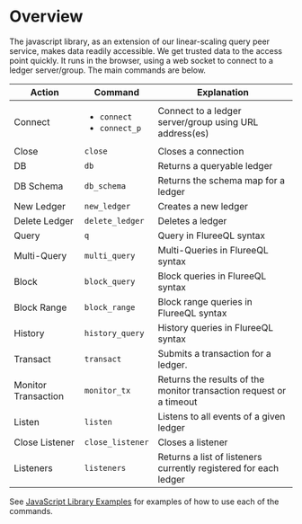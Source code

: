 # Overview

The javascript library, as an extension of our linear-scaling query peer service, makes data readily accessible. We get trusted data to the access point quickly. It runs in the browser, using a web socket to connect to a ledger server/group. The main commands are below.

| Action              | Command                                                                                        | Explanation                                                         |
| ------------------- | ---------------------------------------------------------------------------------------------- | ------------------------------------------------------------------- |
| Connect             | <ul><li>`connect`</li><li>`connect_p`</li></ul> | Connect to a ledger server/group using URL address(es)              |
| Close               | `close`                                                                                        | Closes a connection                                                 |
| DB                  | `db`                                                                                           | Returns a queryable ledger                                          |
| DB Schema           | `db_schema`                                                                                    | Returns the schema map for a ledger                                 |
| New Ledger          | `new_ledger`                                                                                   | Creates a new ledger                                                |
| Delete Ledger       | `delete_ledger`                                                                                | Deletes a ledger                                                    |
| Query               | `q`                                                                                            | Query in FlureeQL syntax                                            |
| Multi-Query         | `multi_query`                                                                                  | Multi-Queries in FlureeQL syntax                                    |
| Block               | `block_query`                                                                                  | Block queries in FlureeQL syntax                                    |
| Block Range         | `block_range`                                                                                  | Block range queries in FlureeQL syntax                              |
| History             | `history_query`                                                                                | History queries in FlureeQL syntax                                  |
| Transact            | `transact`                                                                                     | Submits a transaction for a ledger.                                 |
| Monitor Transaction | `monitor_tx`                                                                                   | Returns the results of the monitor transaction request or a timeout |
| Listen              | `listen`                                                                                       | Listens to all events of a given ledger                             |
| Close Listener      | `close_listener`                                                                               | Closes a listener                                                   |
| Listeners           | `listeners`                                                                                    | Returns a list of listeners currently registered for each ledger    |

See [JavaScript Library Examples](/tools/javascript-library/javascript-examples) for examples of how to use each of the commands.
